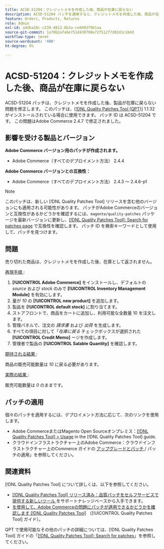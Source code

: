 ```yaml
---
title: ACSD-51204：クレジットメモを作成した後、商品が在庫に戻らない
description: ACSD-51204 パッチを適用すると、クレジットメモを作成した後、商品が在庫に戻らないAdobe Commerceの問題を修正できます。
feature: Orders, Products, Returns
role: Admin
exl-id: a4dba28c-c239-4812-8b3a-ce0493f9b1aa
source-git-commit: 1a78b2afa6e751d430700e72f512f7d82d1c1bdd
workflow-type: tm+mt
source-wordcount: '400'
ht-degree: 0%

---
```


# ACSD-51204：クレジットメモを作成した後、商品が在庫に戻らない

ACSD-51204 パッチは、クレジットメモを作成した後、製品が在庫に戻らない問題を修正します。 このパッチは、[[!DNL Quality Patches Tool (QPT)]](https://experienceleague.adobe.com/en/docs/commerce-knowledge-base/kb/announcements/commerce-announcements/magento-quality-patches-released-new-tool-to-self-serve-quality-patches) 1.1.32 がインストールされている場合に使用できます。 パッチ ID は ACSD-51204 です。 この問題はAdobe Commerce 2.4.7 で修正されました。

## 影響を受ける製品とバージョン

**Adobe Commerce バージョン用のパッチが作成されます。**

* Adobe Commerce（すべてのデプロイメント方法） 2.4.4

**Adobe Commerce バージョンとの互換性：**

* Adobe Commerce（すべてのデプロイメント方法） 2.4.3 ～ 2.4.6-p1

>[!NOTE]
>
>このパッチは、新しい [!DNL Quality Patches Tool] リリースを含む他のバージョンにも適用される可能性があります。 パッチがAdobe Commerceのバージョンと互換性があるかどうかを確認するには、`magento/quality-patches` パッケージを最新バージョンに更新し、[[!DNL Quality Patches Tool]: Search for patches page](<https://experienceleague.adobe.com/tools/commerce-quality-patches/index.html>) で互換性を確認します。 パッチ ID を検索キーワードとして使用して、パッチを見つけます。

## 問題

売り切れた商品は、クレジットメモを作成した後、在庫として返されません。

<u> 再現手順 </u>:

1. **[!UICONTROL Adobe Commerce]** をインストールし、デフォルトの *source* および *stock* のみで **[!UICONTROL Inventory Management Module]** を有効にします。
1. 量が *10* の **[!UICONTROL new product]** を追加します。
1. 製品を **[!UICONTROL default stock]** に割り当てます。
1. ストアフロントで、商品をカートに追加し、利用可能な全数量 10 を注文します。
1. 管理パネルで、注文の *請求書* および *出荷* を生成します。
1. すべての項目に対して「*在庫に戻る* チェックボックスが選択された **[!UICONTROL Credit Memo]** ージを作成します。
1. 管理者で製品の **[!UICONTROL Salable Quantity]** を確認します。

<u> 期待される結果 </u>:

商品の販売可能数量は *10* に戻る必要があります。

<u> 実際の結果 </u>:

販売可能数量は *0* のままです。

## パッチの適用

個々のパッチを適用するには、デプロイメント方法に応じて、次のリンクを使用します。

* Adobe CommerceまたはMagento Open Sourceオンプレミス：[[!DNL Quality Patches Tool] > Usage](/help/tools/quality-patches-tool/usage.md) in the [!DNL Quality Patches Tool] guide.
* クラウドインフラストラクチャー上のAdobe Commerce：クラウドインフラストラクチャー上のCommerce ガイドの [ アップグレードとパッチ ](https://experienceleague.adobe.com/docs/commerce-cloud-service/user-guide/develop/upgrade/apply-patches.html)/ パッチの適用」を参照してください。

## 関連資料

[!DNL Quality Patches Tool] について詳しくは、以下を参照してください。

* [[!DNL Quality Patches Tool]  リリース済み：品質パッチをセルフサービスで提供する新しいツール ](https://experienceleague.adobe.com/en/docs/commerce-knowledge-base/kb/announcements/commerce-announcements/magento-quality-patches-released-new-tool-to-self-serve-quality-patches) をサポートナレッジベースから入手できます。
* [ を使用して、Adobe Commerceの問題にパッチが適用できるかどうかを確認します  [!DNL Quality Patches Tool]](/help/tools/quality-patches-tool/patches-available-in-qpt/check-patch-for-magento-issue-with-magento-quality-patches.md) （[!UICONTROL Quality Patches Tool] ガイド）。


QPT で使用可能なその他のパッチの詳細については、[!DNL Quality Patches Tool] ガイドの「[[!DNL Quality Patches Tool]: Search for patches](<https://experienceleague.adobe.com/tools/commerce-quality-patches/index.html>)」を参照してください。
